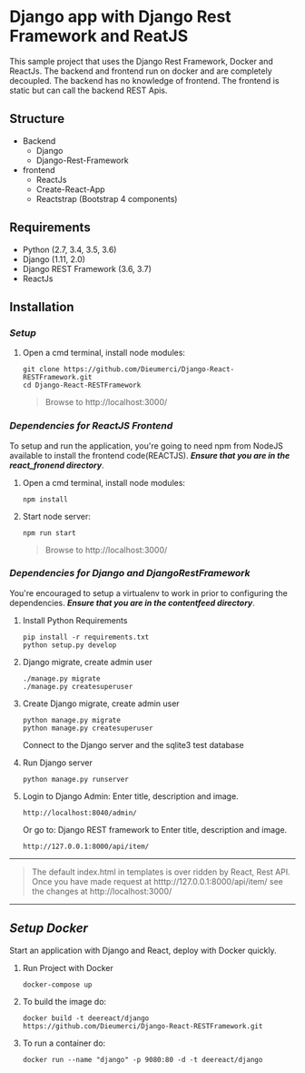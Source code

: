 # Django app with Django Rest Framework and ReatJS
This sample project that uses the Django Rest Framework, Docker and ReactJs. The backend and frontend run on docker and are completely decoupled. The backend has no knowledge of frontend. The frontend is static but can call the backend REST Apis.
## Structure
- Backend
    - Django
    - Django-Rest-Framework
- frontend
    - ReactJs
    - Create-React-App
    - Reactstrap (Bootstrap 4 components)
## Requirements
* Python (2.7, 3.4, 3.5, 3.6)
* Django (1.11, 2.0)
* Django REST Framework (3.6, 3.7)
* ReactJs

## Installation 
### __*Setup*__
1. Open a cmd terminal, install node modules:
    ```
    git clone https://github.com/Dieumerci/Django-React-RESTFramework.git
    cd Django-React-RESTFramework
    ```
    > Browse to http://localhost:3000/
### __*Dependencies for ReactJS Frontend*__
To setup and run the application, you're going to need npm from NodeJS available to install the frontend code(REACTJS).
__*Ensure that you are in the react_fronend directory*__.

1. Open a cmd terminal, install node modules:
    ```
    npm install 
    ```
2. Start node server:
    ```
    npm run start
    ```
    > Browse to http://localhost:3000/


### __*Dependencies for Django and DjangoRestFramework*__
You're encouraged to setup a virtualenv to work in prior to configuring the dependencies.
__*Ensure that you are in the contentfeed directory*__.

1. Install Python Requirements
    ```
    pip install -r requirements.txt
    python setup.py develop 
    ```
2. Django migrate, create admin user
    ```
    ./manage.py migrate
    ./manage.py createsuperuser
    ```
3. Create Django migrate, create admin user
    ```
    python manage.py migrate
    python manage.py createsuperuser
    ```
    Connect to the Django server and the sqlite3 test database
    
4. Run Django server
    ```
    python manage.py runserver
    ```
5. Login to Django Admin: Enter title, description and image.
    ```
    http://localhost:8040/admin/
    ```
    Or go to: Django REST framework to Enter title, description and image.
    ```
    http://127.0.0.1:8000/api/item/
    ```
---
>  The default index.html in templates is over ridden by React, Rest API. Once you have made request at htttp://127.0.0.1:8000/api/item/ see the changes at http://localhost:3000/
---

## __*Setup Docker*__
 Start an application with Django and React, deploy with Docker quickly.
1. Run Project with Docker
    ```
    docker-compose up 
    ```
2. To build the image do:
    ```
    docker build -t deereact/django https://github.com/Dieumerci/Django-React-RESTFramework.git
    ```
3. To run a container do:
    ```
    docker run --name "django" -p 9080:80 -d -t deereact/django
    ```
